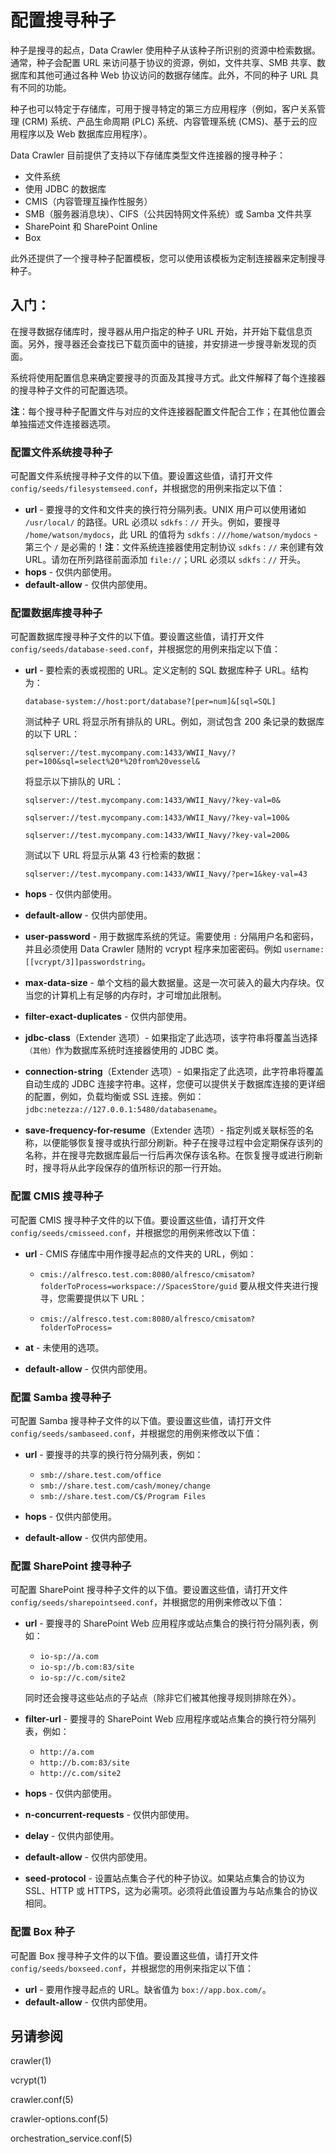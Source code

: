 # 配置搜寻种子

种子是搜寻的起点，Data Crawler 使用种子从该种子所识别的资源中检索数据。通常，种子会配置 URL 来访问基于协议的资源，例如，文件共享、SMB 共享、数据库和其他可通过各种 Web 协议访问的数据存储库。此外，不同的种子 URL 具有不同的功能。

种子也可以特定于存储库，可用于搜寻特定的第三方应用程序（例如，客户关系管理 (CRM) 系统、产品生命周期 (PLC) 系统、内容管理系统 (CMS)、基于云的应用程序以及 Web 数据库应用程序）。

Data Crawler 目前提供了支持以下存储库类型文件连接器的搜寻种子：

*	文件系统
*	使用 JDBC 的数据库
*	CMIS（内容管理互操作性服务）
*	SMB（服务器消息块）、CIFS（公共因特网文件系统）或 Samba 文件共享
*	SharePoint 和 SharePoint Online
*	Box

此外还提供了一个搜寻种子配置模板，您可以使用该模板为定制连接器来定制搜寻种子。

## 入门：

在搜寻数据存储库时，搜寻器从用户指定的种子 URL 开始，并开始下载信息页面。另外，搜寻器还会查找已下载页面中的链接，并安排进一步搜寻新发现的页面。

系统将使用配置信息来确定要搜寻的页面及其搜寻方式。此文件解释了每个连接器的搜寻种子文件的可配置选项。

**注**：每个搜寻种子配置文件与对应的文件连接器配置文件配合工作；在其他位置会单独描述文件连接器选项。

### 配置文件系统搜寻种子

可配置文件系统搜寻种子文件的以下值。要设置这些值，请打开文件 `config/seeds/filesystemseed.conf`，并根据您的用例来指定以下值：

*  **url** - 要搜寻的文件和文件夹的换行符分隔列表。UNIX 用户可以使用诸如 `/usr/local/` 的路径。URL 必须以 `sdkfs：//` 开头。例如，要搜寻 `/home/watson/mydocs`，此 URL 的值将为 `sdkfs：///home/watson/mydocs` - 第三个 `/` 是必需的！**注**：文件系统连接器使用定制协议 `sdkfs：//` 来创建有效 URL。请勿在所列路径前面添加 `file://`；URL 必须以 `sdkfs：//` 开头。
*  **hops** - 仅供内部使用。
*  **default-allow** - 仅供内部使用。

### 配置数据库搜寻种子

可配置数据库搜寻种子文件的以下值。要设置这些值，请打开文件 `config/seeds/database-seed.conf`，并根据您的用例来指定以下值：

*  **url** - 要检索的表或视图的 URL。定义定制的 SQL 数据库种子 URL。结构为：

   	`database-system://host:port/database?[per=num]&[sql=SQL]`

   测试种子 URL 将显示所有排队的 URL。例如，测试包含 200 条记录的数据库的以下 URL：

   	`sqlserver://test.mycompany.com:1433/WWII_Navy/?per=100&sql=select%20*%20from%20vessel&`

   将显示以下排队的 URL：

   	`sqlserver://test.mycompany.com:1433/WWII_Navy/?key-val=0&`

   	`sqlserver://test.mycompany.com:1433/WWII_Navy/?key-val=100&`

   	`sqlserver://test.mycompany.com:1433/WWII_Navy/?key-val=200&`

   测试以下 URL 将显示从第 43 行检索的数据：

   	`sqlserver://test.mycompany.com:1433/WWII_Navy/?per=1&key-val=43`
*  **hops** - 仅供内部使用。
*  **default-allow** - 仅供内部使用。
*  **user-password** - 用于数据库系统的凭证。需要使用 `:` 分隔用户名和密码，并且必须使用 Data Crawler 随附的 vcrypt 程序来加密密码。例如 `username:[[vcrypt/3]]passwordstring`。
*  **max-data-size** - 单个文档的最大数据量。这是一次可装入的最大内存块。仅当您的计算机上有足够的内存时，才可增加此限制。
*  **filter-exact-duplicates** - 仅供内部使用。
*  **jdbc-class**（Extender 选项）- 如果指定了此选项，该字符串将覆盖当选择`（其他）`作为数据库系统时连接器使用的 JDBC 类。
*  **connection-string**（Extender 选项）- 如果指定了此选项，此字符串将覆盖自动生成的 JDBC 连接字符串。这样，您便可以提供关于数据库连接的更详细的配置，例如，负载均衡或 SSL 连接。例如：`jdbc:netezza://127.0.0.1:5480/databasename`。
*  **save-frequency-for-resume**（Extender 选项）- 指定列或关联标签的名称，以便能够恢复搜寻或执行部分刷新。种子在搜寻过程中会定期保存该列的名称，并在搜寻完数据库最后一行后再次保存该名称。在恢复搜寻或进行刷新时，搜寻将从此字段保存的值所标识的那一行开始。

### 配置 CMIS 搜寻种子

可配置 CMIS 搜寻种子文件的以下值。要设置这些值，请打开文件 `config/seeds/cmisseed.conf`，并根据您的用例来修改以下值：

*  **url** - CMIS 存储库中用作搜寻起点的文件夹的 URL，例如：

   *  `cmis://alfresco.test.com:8080/alfresco/cmisatom?folderToProcess=workspace://SpacesStore/guid`
   要从根文件夹进行搜寻，您需要提供以下 URL：

   *  `cmis://alfresco.test.com:8080/alfresco/cmisatom?folderToProcess=`
*  **at** - 未使用的选项。
*  **default-allow** - 仅供内部使用。

### 配置 Samba 搜寻种子

可配置 Samba 搜寻种子文件的以下值。要设置这些值，请打开文件 `config/seeds/sambaseed.conf`，并根据您的用例来修改以下值：

*  **url** - 要搜寻的共享的换行符分隔列表，例如：

   *  `smb://share.test.com/office`
   *  `smb://share.test.com/cash/money/change`
   *  `smb://share.test.com/C$/Program Files`

*  **hops** - 仅供内部使用。
*  **default-allow** - 仅供内部使用。

### 配置 SharePoint 搜寻种子

可配置 SharePoint 搜寻种子文件的以下值。要设置这些值，请打开文件 `config/seeds/sharepointseed.conf`，并根据您的用例来修改以下值：

*  **url** - 要搜寻的 SharePoint Web 应用程序或站点集合的换行符分隔列表，例如：

   *  `io-sp://a.com`
   *  `io-sp://b.com:83/site`
   *  `io-sp://c.com/site2`

   同时还会搜寻这些站点的子站点（除非它们被其他搜寻规则排除在外）。
*  **filter-url** - 要搜寻的 SharePoint Web 应用程序或站点集合的换行符分隔列表，例如：

   *  `http://a.com`
   *  `http://b.com:83/site`
   *  `http://c.com/site2`

*  **hops** - 仅供内部使用。
*  **n-concurrent-requests** - 仅供内部使用。
*  **delay** - 仅供内部使用。
*  **default-allow** - 仅供内部使用。
*  **seed-protocol** - 设置站点集合子代的种子协议。如果站点集合的协议为 SSL、HTTP 或 HTTPS，这为必需项。必须将此值设置为与站点集合的协议相同。

### 配置 Box 种子

可配置 Box 搜寻种子文件的以下值。要设置这些值，请打开文件 `config/seeds/boxseed.conf`，并根据您的用例来指定以下值：

*  **url** - 要用作搜寻起点的 URL。缺省值为 `box://app.box.com/`。
*  **default-allow** - 仅供内部使用。

## 另请参阅

crawler(1)

vcrypt(1)

crawler.conf(5)

crawler-options.conf(5)

orchestration_service.conf(5)
